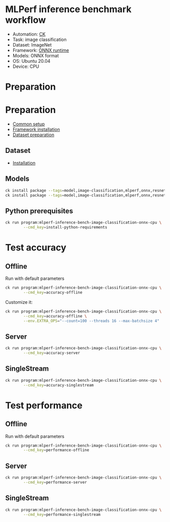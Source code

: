 # MLPerf inference benchmark workflow

* Automation: [CK](https://github.com/ctuning/ck)
* Task: image classification
* Dataset: ImageNet
* Framework: [ONNX runtime](https://github.com/microsoft/onnxruntime)
* Models: ONNX format
* OS: Ubuntu 20.04
* Device: CPU

# Preparation

# Preparation

* [Common setup](https://github.com/ctuning/ck/blob/master/docs/mlperf-automation/setup/common.md)
* [Framework installation](https://github.com/ctuning/ck/blob/master/docs/mlperf-automation/setup/framework-onnx.md)
* [Dataset preparation](https://github.com/ctuning/ck/blob/master/docs/mlperf-automation/datasets/imagenet2012.md)

## Dataset

* [Installation](https://github.com/ctuning/ck/blob/master/docs/mlperf-automation/datasets/imagenet2012.md)

## Models

```bash
ck install package --tags=model,image-classification,mlperf,onnx,resnet50,v1.5-opset-8
ck install package --tags=model,image-classification,mlperf,onnx,resnet50,v1.5-opset-11
```

## Python prerequisites

```bash
ck run program:mlperf-inference-bench-image-classification-onnx-cpu \
        --cmd_key=install-python-requirements
```

# Test accuracy

## Offline

Run with default parameters
```bash
ck run program:mlperf-inference-bench-image-classification-onnx-cpu \
        --cmd_key=accuracy-offline
```

Customize it:
```bash
ck run program:mlperf-inference-bench-image-classification-onnx-cpu \
        --cmd_key=accuracy-offline \
        --env.EXTRA_OPS="--count=100 --threads 16 --max-batchsize 4"

```

## Server

```bash
ck run program:mlperf-inference-bench-image-classification-onnx-cpu \
        --cmd_key=accuracy-server
```

## SingleStream

```bash
ck run program:mlperf-inference-bench-image-classification-onnx-cpu \
        --cmd_key=accuracy-singlestream
```


# Test performance 


## Offline

Run with default parameters
```bash
ck run program:mlperf-inference-bench-image-classification-onnx-cpu \
        --cmd_key=performance-offline
```

## Server

```bash
ck run program:mlperf-inference-bench-image-classification-onnx-cpu \
        --cmd_key=performance-server
```

## SingleStream

```bash
ck run program:mlperf-inference-bench-image-classification-onnx-cpu \
        --cmd_key=performance-singlestream
```
